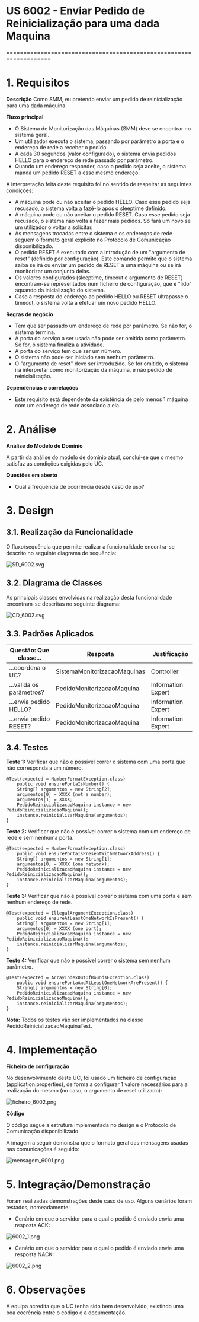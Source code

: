 # US 6002 - Enviar Pedido de Reinicialização para uma dada Maquina
===================================================================

# 1. Requisitos

**Descrição** Como SMM, eu pretendo enviar um pedido de reinicialização para uma dada máquina.

**Fluxo principal**

* O Sistema de Monitorização das Máquinas (SMM) deve se encontrar no sistema geral.
* Um utilizador executa o sistema, passando por parâmetro a porta e o endereço de rede a receber o pedido.
* A cada 30 segundos (valor configurado), o sistema envia pedidos HELLO para o endereço de rede passado por parâmetro.
* Quando um endereço responder, caso o pedido seja aceite, o sistema manda um pedido RESET a esse mesmo endereço.

A interpretação feita deste requisito foi no sentido de respeitar as seguintes condições:

* A máquina pode ou não aceitar o pedido HELLO. Caso esse pedido seja recusado, o sistema volta a fazê-lo após o sleeptime definido.
* A máquina pode ou não aceitar o pedido RESET. Caso esse pedido seja recusado, o sistema não volta a fazer mais pedidos. Só fará um novo se um utilizador o voltar a solicitar.
* As mensagens trocadas entre o sistema e os endereços de rede seguem o formato geral explícito no Protocolo de Comunicação disponibilizado.
* O pedido RESET é executado com a introdução de um "argumento de reset" (definido por configuração). Este comando permite que o sistema saiba se irá ou enviar um pedido de RESET a uma máquina ou se irá monitorizar um conjunto delas.
* Os valores configurados (sleeptime, timeout e argumento de RESET) encontram-se representados num ficheiro de configuração, que é "lido" aquando da inicialização do sistema.
* Caso a resposta do endereço ao pedido HELLO ou RESET ultrapasse o timeout, o sistema volta a efetuar um novo pedido HELLO.

**Regras de negócio**

* Tem que ser passado um endereço de rede por parâmetro. Se não for, o sistema termina.
* A porta do serviço a ser usada não pode ser omitida como parâmetro. Se for, o sistema finaliza a atividade.
* A porta do serviço tem que ser um número.
* O sistema não pode ser iniciado sem nenhum parâmetro.
* O "argumento de reset" deve ser introduzido. Se for omitido, o sistema irá interpretar como monitorização da máquina, e não pedido de reinicialização.

**Dependências e correlações**

* Este requisito está dependente da existência de pelo menos 1 máquina com um endereço de rede associado a ela.

# 2. Análise

**Análise do Modelo de Domínio**

A partir da análise do modelo de domínio atual, conclui-se que o mesmo satisfaz as condições exigidas pelo UC.

**Questões em aberto**

* Qual a frequência de ocorrência desde caso de uso?

# 3. Design

## 3.1. Realização da Funcionalidade

O fluxo/sequência que permite realizar a funcionalidade encontra-se descrito no seguinte diagrama de sequência:

![SD_6002.svg](SD_6002.svg)

## 3.2. Diagrama de Classes

As principais classes envolvidas na realização desta funcionalidade encontram-se descritas no seguinte diagrama:

![CD_6002.svg](CD_6002.svg)

## 3.3. Padrões Aplicados

| **Questão: Que classe...**          | **Resposta**                       | **Justificação**                                         |
|-------------------------------------|------------------------------------|----------------------------------------------------------|
| ...coordena o UC?                   | SistemaMonitorizacaoMaquinas       | Controller                                               |
| ...valida os parâmetros?            | PedidoMonitorizacaoMaquina         | Information Expert                                       |
| ...envia pedido HELLO?              | PedidoMonitorizacaoMaquina         | Information Expert                                       |
| ...envia pedido RESET?              | PedidoMonitorizacaoMaquina         | Information Expert                                       |

## 3.4. Testes

**Teste 1:** Verificar que não é possível correr o sistema com uma porta que não corresponda a um número.

	@Test(expected = NumberFormatException.class)
		public void ensurePortaIsNumber() {
	    String[] argumentos = new String[2];
		argumentos[0] = XXXX (not a number);
		argumentos[1] = XXXX;
 		PedidoReinicializacaoMaquina instance = new PedidoReinicializacaoMaquina();
        instance.reinicializarMaquina(argumentos);
	}

**Teste 2:** Verificar que não é possível correr o sistema com um endereço de rede e sem nenhuma porta.

	@Test(expected = NumberFormatException.class)
		public void ensurePortaIsPresentWithNetworkAddress() {
	    String[] argumentos = new String[1];
		argumentos[0] = XXXX (one network);
 		PedidoReinicializacaoMaquina instance = new PedidoReinicializacaoMaquina();
        instance.reinicializarMaquina(argumentos);
	}

**Teste 3:** Verificar que não é possível correr o sistema com uma porta e sem nenhum endereço de rede.

	@Test(expected = IllegalArgumentException.class)
		public void ensureAtLeastOneNetworkIsPresent() {
	    String[] argumentos = new String[1];
		argumentos[0] = XXXX (one port);
 		PedidoReinicializacaoMaquina instance = new PedidoReinicializacaoMaquina();
        instance.reinicializarMaquina(argumentos);
	}

**Teste 4:** Verificar que não é possível correr o sistema sem nenhum parâmetro.

	@Test(expected = ArrayIndexOutOfBoundsException.class)
    	public void ensurePortaAndAtLeastOneNetworkArePresent() {
    	String[] argumentos = new String[0];
 		PedidoReinicializacaoMaquina instance = new PedidoReinicializacaoMaquina();
        instance.reinicializarMaquina(argumentos);
    }

**Nota:** Todos os testes vão ser implementados na classe PedidoReinicializacaoMaquinaTest.

# 4. Implementação

**Ficheiro de configuração**

No desenvolvimento deste UC, foi usado um ficheiro de configuração (application.properties), de forma a configurar 1 valore necessários para a realização do mesmo (no caso, o argumento de reset utilizado):

![ficheiro_6002.png](ficheiro_6002.png)

**Código**

O código segue a estrutura implementada no design e o Protocolo de Comunicação disponibilizado. 

A imagem a seguir demonstra que o formato geral das mensagens usadas nas comunicações é seguido:

![mensagem_6001.png](mensagem_6001.png)

# 5. Integração/Demonstração

Foram realizadas demonstrações deste caso de uso. Alguns cenários foram testados, nomeadamente:

* Cenário em que o servidor para o qual o pedido é enviado envia uma resposta ACK:

![6002_1.png](6002_1.png)

* Cenário em que o servidor para o qual o pedido é enviado envia uma resposta NACK:

![6002_2.png](6002_2.png)

# 6. Observações

A equipa acredita que o UC tenha sido bem desenvolvido, existindo uma boa coerência entre o código e a documentação.